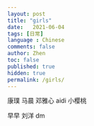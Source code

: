 ```yaml
---
layout: post
title: "girls"
date:   2021-06-04
tags: [日常]
language : Chinese
comments: false
author: Zhen
toc: false
published: true
hidden: true
permalink: /girls/
---
```


康璞
马晨
邓雅心
aidi
小樱桃


早早
刘洋
dm

<!--stackedit_data:
eyJoaXN0b3J5IjpbMTU3OTYzNzA1MSwtNzIwNDAyMTAzLDkzMD
c0MjM1LDE2NzAyODM5OTQsNDE5ODQ1MzQsLTU5Mjk3MzQ4NSwt
MTAxNTUzOTU2NiwtMTAyMDU0ODIzNV19
-->